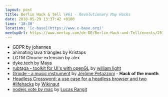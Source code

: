 ```yaml
---
layout: post
title: Berlin Hack & Tell \#61 - Revolutionary May Hacks
date: 2018-05-29 13:37:42 +0100
time: '18:30'
location: '[c-base](https://www.c-base.org)'
meetupUrl: https://www.meetup.com/de-DE/Berlin-Hack-and-Tell/events/251010410/
---
```


* GDPR by johannes
* animating lava triangles by Kristaps
* LGTM Chrome extension by alex
* dyke.tech by Maya
* [rubtaga - toolkit for UI's with openGL](https://github.com/wrl/rutabaga) by [william light](https://github.com/wrl)
* [Griode - a music instrument](https://github.com/jpetazzo/griode) by [Jérôme Petazzoni](https://github.com/jpetazzo) - **Hack of the month**
* [Headless Crossword: a use case for a headless browser and two #lifehacks](https://github.com/Wikinaut/headless-crossword) by [Wikinaut](https://github.com/Wikinaut)
* [nodejs vote by mac](https://github.com/lucasrangit/nodejs-vote-by-mac) by [Lucas Rangit](https://github.com/lucasrangit)
